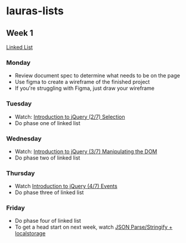 # lauras-lists

## Week 1

[Linked List](http://frontend.turing.io/projects/linked-list.html)

### Monday

- Review document spec to determine what needs to be on the page
- Use figma to create a wireframe of the finished project
- If you're struggling with Figma, just draw your wireframe

### Tuesday

- Watch: [Introduction to jQuery (2/7) Selection](https://www.youtube.com/watch?v=zefu3cbFRY0)
- Do phase one of linked list

### Wednesday

- Watch: [Introduction to jQuery (3/7) Manipulating the DOM](https://www.youtube.com/watch?v=S6XOj4_ZxxE)
- Do phase two of linked list

### Thursday

- Watch [Introduction to jQuery (4/7) Events](https://www.youtube.com/watch?v=eTw6Dt5C598)
- Do phase three of linked list

### Friday

- Do phase four of linked list
- To get a head start on next week, watch [JSON Parse/Stringify + localstorage](https://www.youtube.com/watch?v=X-Lh3l_cM1k)
